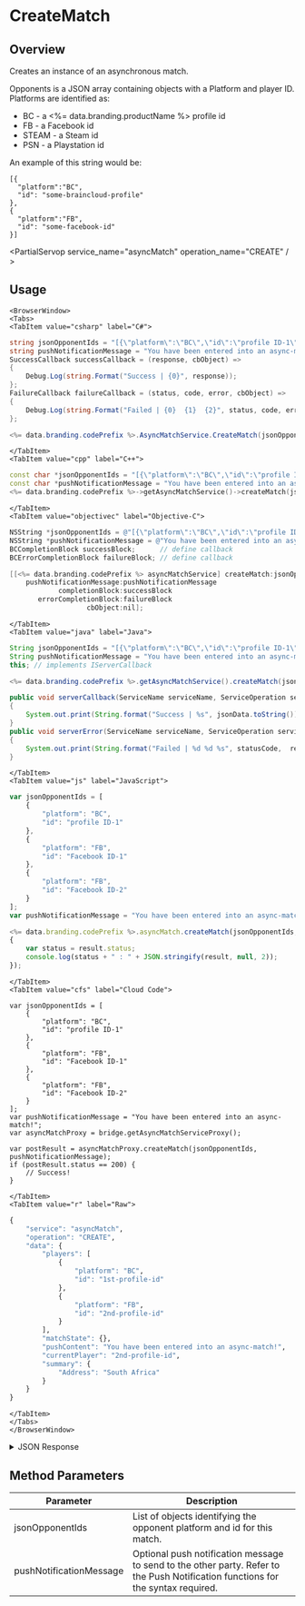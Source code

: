 # CreateMatch
## Overview
Creates an instance of an asynchronous match.

Opponents is a JSON array containing objects with a Platform and player ID. Platforms are identified as:

- BC - a <%= data.branding.productName %> profile id
- FB - a Facebook id
- STEAM - a Steam id
- PSN - a Playstation id

An example of this string would be:

```
[{
  "platform":"BC",
  "id": "some-braincloud-profile"
},
{
  "platform":"FB",
  "id": "some-facebook-id"
}]
```

<PartialServop service_name="asyncMatch" operation_name="CREATE" / >

## Usage

```mdx-code-block
<BrowserWindow>
<Tabs>
<TabItem value="csharp" label="C#">
```

```csharp
string jsonOpponentIds = "[{\"platform\":\"BC\",\"id\":\"profile ID-1\"},{\"platform\":\"FB\",\"id\":\"Facebook ID-1\"},{\"platform\":\"FB\",\"id\":\"Facebook ID-2\"}]";
string pushNotificationMessage = "You have been entered into an async-match!";
SuccessCallback successCallback = (response, cbObject) =>
{
    Debug.Log(string.Format("Success | {0}", response));
};
FailureCallback failureCallback = (status, code, error, cbObject) =>
{
    Debug.Log(string.Format("Failed | {0}  {1}  {2}", status, code, error));
};

<%= data.branding.codePrefix %>.AsyncMatchService.CreateMatch(jsonOpponentIds, pushNotificationMessage, successCallback, failureCallback);
```

```mdx-code-block
</TabItem>
<TabItem value="cpp" label="C++">
```

```cpp
const char *jsonOpponentIds = "[{\"platform\":\"BC\",\"id\":\"profile ID-1\"},{\"platform\":\"FB\",\"id\":\"Facebook ID-1\"},{\"platform\":\"FB\",\"id\":\"Facebook ID-2\"}]";
const char *pushNotificationMessage = "You have been entered into an async-match!";
<%= data.branding.codePrefix %>->getAsyncMatchService()->createMatch(jsonOpponentIds, pushNotificationMessage, this);
```

```mdx-code-block
</TabItem>
<TabItem value="objectivec" label="Objective-C">
```

```objectivec
NSString *jsonOpponentIds = @"[{\"platform\":\"BC\",\"id\":\"profile ID-1\"},{\"platform\":\"FB\",\"id\":\"Facebook ID-1\"},{\"platform\":\"FB\",\"id\":\"Facebook ID-2\"}]";
NSString *pushNotificationMessage = @"You have been entered into an async-match!";
BCCompletionBlock successBlock;      // define callback
BCErrorCompletionBlock failureBlock; // define callback

[[<%= data.branding.codePrefix %> asyncMatchService] createMatch:jsonOpponentIds
    pushNotificationMessage:pushNotificationMessage
            completionBlock:successBlock
       errorCompletionBlock:failureBlock
                   cbObject:nil];
```

```mdx-code-block
</TabItem>
<TabItem value="java" label="Java">
```

```java
String jsonOpponentIds = "[{\"platform\":\"BC\",\"id\":\"profile ID-1\"},{\"platform\":\"FB\",\"id\":\"Facebook ID-1\"},{\"platform\":\"FB\",\"id\":\"Facebook ID-2\"}]";
String pushNotificationMessage = "You have been entered into an async-match!";
this; // implements IServerCallback

<%= data.branding.codePrefix %>.getAsyncMatchService().createMatch(jsonOpponentIds, pushNotificationMessage, this);

public void serverCallback(ServiceName serviceName, ServiceOperation serviceOperation, JSONObject jsonData)
{
    System.out.print(String.format("Success | %s", jsonData.toString()));
}
public void serverError(ServiceName serviceName, ServiceOperation serviceOperation, int statusCode, int reasonCode, String jsonError)
{
    System.out.print(String.format("Failed | %d %d %s", statusCode,  reasonCode, jsonError.toString()));
}
```

```mdx-code-block
</TabItem>
<TabItem value="js" label="JavaScript">
```

```javascript
var jsonOpponentIds = [
    {
        "platform": "BC",
        "id": "profile ID-1"
    },
    {
        "platform": "FB",
        "id": "Facebook ID-1"
    },
    {
        "platform": "FB",
        "id": "Facebook ID-2"
    }
];
var pushNotificationMessage = "You have been entered into an async-match!";

<%= data.branding.codePrefix %>.asyncMatch.createMatch(jsonOpponentIds, pushNotificationMessage, result =>
{
	var status = result.status;
	console.log(status + " : " + JSON.stringify(result, null, 2));
});
```

```mdx-code-block
</TabItem>
<TabItem value="cfs" label="Cloud Code">
```

```cfscript
var jsonOpponentIds = [
    {
        "platform": "BC",
        "id": "profile ID-1"
    },
    {
        "platform": "FB",
        "id": "Facebook ID-1"
    },
    {
        "platform": "FB",
        "id": "Facebook ID-2"
    }
];
var pushNotificationMessage = "You have been entered into an async-match!";
var asyncMatchProxy = bridge.getAsyncMatchServiceProxy();

var postResult = asyncMatchProxy.createMatch(jsonOpponentIds, pushNotificationMessage);
if (postResult.status == 200) {
    // Success!
}
```

```mdx-code-block
</TabItem>
<TabItem value="r" label="Raw">
```

```r
{
	"service": "asyncMatch",
	"operation": "CREATE",
	"data": {
		"players": [
			{
				"platform": "BC",
				"id": "1st-profile-id"
			},
			{
				"platform": "FB",
				"id": "2nd-profile-id"
			}
		],
		"matchState": {},
		"pushContent": "You have been entered into an async-match!",
		"currentPlayer": "2nd-profile-id",
		"summary": {
			"Address": "South Africa"
		}
	}
}
```

```mdx-code-block
</TabItem>
</Tabs>
</BrowserWindow>
```

<details>
<summary>JSON Response</summary>

```json
{
    "status" : 200,
    "data" :
    {
        "gameId": "com.dnadpk.football",
        "ownerId": "0df9f282-183b-4d67-866e-670fb35a2376",
        "matchId": "match1",
        "version": 0,
        "players": [
            {
                "playerId": "0df9f282-183b-4d67-866e-670fb35a2376",
                "playerName": "",
                "pictureUrl": null,
                "summaryFriendData": null
            },
            {
                "playerId": "4693ec75-3a99-4577-aef7-0f41d299339c",
                "playerName": "Presto1",
                "pictureUrl": null,
                "summaryFriendData": null
            }
        ],
        "status": {
            "status": "NOT_STARTED",
            "currentPlayer": "0df9f282-183b-4d67-866e-670fb35a2376"
        },
        "summary": null,
        "createdAt": 1415641372974,
        "updatedAt": 1415641372974
    }
}
```
</details>

## Method Parameters
Parameter | Description
--------- | -----------
jsonOpponentIds | List of objects identifying the opponent platform and id for this match.
pushNotificationMessage | Optional push notification message to send to the other party. Refer to the Push Notification functions for the syntax required.



